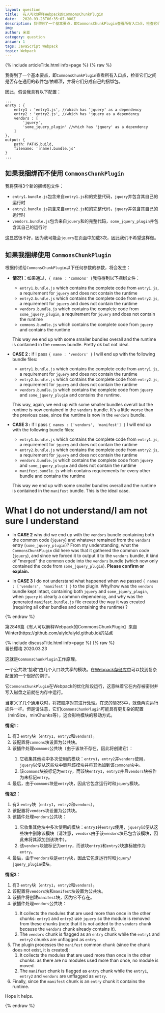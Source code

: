 ```yaml
---
layout: question
title:  有人可以解释Webpack的CommonsChunkPlugin
date:   2020-03-23T06:35:07.000Z
description: 我得到了一个基本要点，即CommonsChunkPlugin查看所有入口点，检查它们之间是否存在通用的软件包/依赖项，并将它们分成自己的捆绑包。因此，...
img: 
author: 米亚
category: question
answer: 1
tags: JavaScript Webpack
topic: Webpack
---
```

<div class="article-root">
  <div class="article">
    {% include articleTitle.html info=page %}
    {% raw %}
    <div class="article-content"><p><font style="vertical-align: inherit;"><font style="vertical-align: inherit;">我得到了一个基本要点，即</font></font><code>CommonsChunkPlugin</code><font style="vertical-align: inherit;"><font style="vertical-align: inherit;">查看所有入口点，检查它们之间是否存在通用的软件包/依赖项，并将它们分成自己的捆绑包。</font></font></p>

<p><font style="vertical-align: inherit;"><font style="vertical-align: inherit;">因此，假设我具有以下配置：</font></font></p>

<pre><code>...<font></font>
enrty : {<font></font>
    entry1 : 'entry1.js', //which has 'jquery' as a dependency<font></font>
    entry2 : 'entry2.js', //which has 'jquery as a dependency<font></font>
    vendors : [<font></font>
        'jquery',<font></font>
        'some_jquery_plugin' //which has 'jquery' as a dependency<font></font>
    ]<font></font>
},<font></font>
output: {<font></font>
    path: PATHS.build,<font></font>
    filename: '[name].bundle.js'<font></font>
}<font></font>
...<font></font>
</code></pre>

<h2><font style="vertical-align: inherit;"><font style="vertical-align: inherit;">如果我捆绑而不使用 </font></font><code>CommonsChunkPlugin</code></h2>

<p><font style="vertical-align: inherit;"><font style="vertical-align: inherit;">我将获得3个新的捆绑包文件：</font></font></p>

<ul>
<li><code>entry1.bundle.js</code><font style="vertical-align: inherit;"><font style="vertical-align: inherit;">包含来自</font></font><code>entry1.js</code><font style="vertical-align: inherit;"><font style="vertical-align: inherit;">和</font><font style="vertical-align: inherit;">的完整代码</font><font style="vertical-align: inherit;">，</font></font><code>jquery</code><font style="vertical-align: inherit;"><font style="vertical-align: inherit;">并包含其自己的运行时</font></font></li>
<li><code>entry2.bundle.js</code><font style="vertical-align: inherit;"><font style="vertical-align: inherit;">包含来自</font></font><code>entry2.js</code><font style="vertical-align: inherit;"><font style="vertical-align: inherit;">和</font><font style="vertical-align: inherit;">的完整代码</font><font style="vertical-align: inherit;">，</font></font><code>jquery</code><font style="vertical-align: inherit;"><font style="vertical-align: inherit;">并包含其自己的运行时</font></font></li>
<li><code>vendors.bundle.js</code><font style="vertical-align: inherit;"><font style="vertical-align: inherit;">包含来自</font></font><code>jquery</code><font style="vertical-align: inherit;"><font style="vertical-align: inherit;">和</font><font style="vertical-align: inherit;">的完整代码</font><font style="vertical-align: inherit;">，</font></font><code>some_jquery_plugin</code><font style="vertical-align: inherit;"><font style="vertical-align: inherit;">并包含其自己的运行时</font></font></li>
</ul>

<p><font style="vertical-align: inherit;"><font style="vertical-align: inherit;">这显然很不好，因为我可能会</font></font><code>jquery</code><font style="vertical-align: inherit;"><font style="vertical-align: inherit;">在页面中</font><font style="vertical-align: inherit;">加载</font><font style="vertical-align: inherit;">3次，因此我们不希望这样做。</font></font></p>

<h2><font style="vertical-align: inherit;"><font style="vertical-align: inherit;">如果我捆绑使用 </font></font><code>CommonsChunkPlugin</code></h2>

<p><font style="vertical-align: inherit;"><font style="vertical-align: inherit;">根据传递给</font></font><code>CommonsChunkPlugin</code><font style="vertical-align: inherit;"><font style="vertical-align: inherit;">以下任何</font><font style="vertical-align: inherit;">参数的参数</font><font style="vertical-align: inherit;">，将会发生：</font></font></p>

<ul>
<li><p><strong><font style="vertical-align: inherit;"><font style="vertical-align: inherit;">情况1：</font></font></strong><font style="vertical-align: inherit;"><font style="vertical-align: inherit;">如果通过，</font></font><code>{ name : 'commons' }</code><font style="vertical-align: inherit;"><font style="vertical-align: inherit;">我将得到以下捆绑文件：</font></font></p>

<ul>
<li><code>entry1.bundle.js</code> which contains the complete code from <code>entry1.js</code>, a requirement for <code>jquery</code> and does not contain the runtime</li>
<li><code>entry2.bundle.js</code> which contains the complete code from <code>entry2.js</code>, a requirement for <code>jquery</code> and does not contain the runtime</li>
<li><code>vendors.bundle.js</code> which contains the complete code from <code>some_jquery_plugin</code>, a requirement for <code>jquery</code> and does not contain the runtime</li>
<li><code>commons.bundle.js</code> which contains the complete code from <code>jquery</code> and contains the runtime</li>
</ul>

<p>This way we end up with some smaller bundles overall and the runtime is contained in the <code>commons</code> bundle. Pretty ok but not ideal.</p></li>
<li><p><strong>CASE 2 :</strong> If I pass <code>{ name : 'vendors' }</code> I will end up with the following bundle files:</p>

<ul>
<li><code>entry1.bundle.js</code> which contains the complete code from <code>entry1.js</code>, a requirement for <code>jquery</code> and does not contain the runtime</li>
<li><code>entry2.bundle.js</code> which contains the complete code from <code>entry2.js</code>, a requirement for <code>jquery</code> and does not contain the runtime</li>
<li><code>vendors.bundle.js</code> which contains the complete code from <code>jquery</code> and <code>some_jquery_plugin</code> and contains the runtime. </li>
</ul>

<p>This way, again, we end up with some smaller bundles overall but the runtime is now contained in the <code>vendors</code> bundle. It's a little worse than the previous case, since the runtime is now in the <code>vendors</code> bundle.</p></li>
<li><p><strong>CASE 3 :</strong> If I pass <code>{ names : ['vendors', 'manifest'] }</code> I will end up with the following bundle files:</p>

<ul>
<li><code>entry1.bundle.js</code> which contains the complete code from <code>entry1.js</code>, a requirement for <code>jquery</code> and does not contain the runtime</li>
<li><code>entry2.bundle.js</code> which contains the complete code from <code>entry2.js</code>, a requirement for <code>jquery</code> and does not contain the runtime</li>
<li><code>vendors.bundle.js</code> which contains the complete code from <code>jquery</code> and <code>some_jquery_plugin</code> and does not contain the runtime</li>
<li><code>manifest.bundle.js</code> which contains requirements for every other bundle and contains the runtime</li>
</ul>

<p>This way we end up with some smaller bundles overall and the runtime is contained in the <code>manifest</code> bundle. This is the ideal case.</p></li>
</ul>

<h1>What I do not understand/I am not sure I understand</h1>

<ul>
<li><p>In <strong>CASE 2</strong> why did we end up with the <code>vendors</code> bundle containing both the common code (<code>jquery</code>) and whatever remained from the <code>vendors</code> entry (<code>some_jquery_plugin</code>)? From my understanding, what the <code>CommonsChunkPlugin</code> did here was that it gathered the common code (<code>jquery</code>), and since we forced it to output it to the <code>vendors</code> bundle, it kind of "merged" the common code into the <code>vendors</code> bundle (which now only contained the code from <code>some_jquery_plugin</code>). <strong>Please confirm or explain.</strong> </p></li>
<li><p>In <strong>CASE 3</strong> I do not understand what happened when we passed <code>{ names : ['vendors', 'manifest'] }</code> to the plugin. Why/how was the <code>vendors</code> bundle kept intact, containing both <code>jquery</code> and <code>some_jquery_plugin</code>, when <code>jquery</code> is clearly a common dependency, and why was the generated <code>manifest.bundle.js</code> file created the way it was created (requiring all other bundles and containing the runtime) ?</p></li>
</ul></div>
    {% endraw %}
  </div>
  <p class="winter_mark">第2846篇《有人可以解释Webpack的CommonsChunkPlugin》来自Winter(https://github.com/aiyld/aiyld.github.io)的站点</p>
  <div class="discuss-wrapper">
    {% include discussTitle.html info=page %}
    {% raw %}
    <div class="discuss-list">
    <div class="discuss-item">
        <div class="discuss-parent">
          <div class="discuss-meta">
            <span class="discuss-user">番长樱梅</span>
            <span class="discuss-time">2020.03.23</span>
          </div>
          <div class="discuss-comment"><p><font style="vertical-align: inherit;"><font style="vertical-align: inherit;">这就是</font></font><code>CommonsChunkPlugin</code><font style="vertical-align: inherit;"><font style="vertical-align: inherit;">工作原理。</font></font></p>

<p><font style="vertical-align: inherit;"><font style="vertical-align: inherit;">一个公共块“接收”由几个入口块共享的模块。</font><font style="vertical-align: inherit;">在</font></font><a href="https://github.com/webpack/webpack/tree/master/examples/multiple-commons-chunks" rel="noreferrer"><font style="vertical-align: inherit;"><font style="vertical-align: inherit;">Webpack存储库中</font></font></a><font style="vertical-align: inherit;"><font style="vertical-align: inherit;">可以找到复杂配置的一个很好的例子</font><font style="vertical-align: inherit;">。</font></font></p>

<p><font style="vertical-align: inherit;"><font style="vertical-align: inherit;">它</font></font><code>CommonsChunkPlugin</code><font style="vertical-align: inherit;"><font style="vertical-align: inherit;">在Webpack的优化阶段运行，这意味着它在内存被密封并写入磁盘之前就在内存中运行。</font></font></p>

<p><font style="vertical-align: inherit;"><font style="vertical-align: inherit;">当定义了几个通用块时，将按顺序对其进行处理。</font><font style="vertical-align: inherit;">在您的情况3中，就像两次运行插件一样。</font><font style="vertical-align: inherit;">但是请注意，它们</font></font><code>CommonsChunkPlugin</code><font style="vertical-align: inherit;"><font style="vertical-align: inherit;">可能具有更复杂的配置（minSize，minChunks等），这会影响模块的移动方式。</font></font></p>

<p><strong><font style="vertical-align: inherit;"><font style="vertical-align: inherit;">情况1：</font></font></strong></p>

<ol>
<li><font style="vertical-align: inherit;"><font style="vertical-align: inherit;">有3 </font></font><code>entry</code><font style="vertical-align: inherit;"><font style="vertical-align: inherit;">块（</font></font><code>entry1</code><font style="vertical-align: inherit;"><font style="vertical-align: inherit;">，</font></font><code>entry2</code><font style="vertical-align: inherit;"><font style="vertical-align: inherit;">和</font></font><code>vendors</code><font style="vertical-align: inherit;"><font style="vertical-align: inherit;">）。</font></font></li>
<li><font style="vertical-align: inherit;"><font style="vertical-align: inherit;">该配置将</font></font><code>commons</code><font style="vertical-align: inherit;"><font style="vertical-align: inherit;">块</font><font style="vertical-align: inherit;">设置</font><font style="vertical-align: inherit;">为公共块。</font></font></li>
<li><font style="vertical-align: inherit;"><font style="vertical-align: inherit;">该插件处理</font></font><code>commons</code><font style="vertical-align: inherit;"><font style="vertical-align: inherit;">公共块（由于该块不存在，因此将创建它）：

</font></font><ol>
<li><font style="vertical-align: inherit;"><font style="vertical-align: inherit;">它收集其他块中多次</font><font style="vertical-align: inherit;">使用</font><font style="vertical-align: inherit;">的模块</font><font style="vertical-align: inherit;">：</font></font><code>entry1</code><font style="vertical-align: inherit;"><font style="vertical-align: inherit;">，</font></font><code>entry2</code><font style="vertical-align: inherit;"><font style="vertical-align: inherit;">并</font></font><code>vendors</code><font style="vertical-align: inherit;"><font style="vertical-align: inherit;">使用，</font></font><code>jquery</code><font style="vertical-align: inherit;"><font style="vertical-align: inherit;">以便从这些块中删除该模块并将其添加到该</font></font><code>commons</code><font style="vertical-align: inherit;"><font style="vertical-align: inherit;">块中。</font></font></li>
<li><font style="vertical-align: inherit;"><font style="vertical-align: inherit;">该</font></font><code>commons</code><font style="vertical-align: inherit;"><font style="vertical-align: inherit;">块被标记为</font></font><code>entry</code><font style="vertical-align: inherit;"><font style="vertical-align: inherit;">，而该块</font></font><code>entry1</code><font style="vertical-align: inherit;"><font style="vertical-align: inherit;">，</font></font><code>entry2</code><font style="vertical-align: inherit;"><font style="vertical-align: inherit;">并且</font></font><code>vendors</code><font style="vertical-align: inherit;"><font style="vertical-align: inherit;">块被作为未标记</font></font><code>entry</code><font style="vertical-align: inherit;"><font style="vertical-align: inherit;">。</font></font></li>
</ol></li>
<li><font style="vertical-align: inherit;"><font style="vertical-align: inherit;">最后，由于</font></font><code>commons</code><font style="vertical-align: inherit;"><font style="vertical-align: inherit;">块是</font></font><code>entry</code><font style="vertical-align: inherit;"><font style="vertical-align: inherit;">块，因此它包含运行时和</font></font><code>jquery</code><font style="vertical-align: inherit;"><font style="vertical-align: inherit;">模块。</font></font></li>
</ol>

<p><strong><font style="vertical-align: inherit;"><font style="vertical-align: inherit;">情况2：</font></font></strong></p>

<ol>
<li><font style="vertical-align: inherit;"><font style="vertical-align: inherit;">有3 </font></font><code>entry</code><font style="vertical-align: inherit;"><font style="vertical-align: inherit;">块（</font></font><code>entry1</code><font style="vertical-align: inherit;"><font style="vertical-align: inherit;">，</font></font><code>entry2</code><font style="vertical-align: inherit;"><font style="vertical-align: inherit;">和</font></font><code>vendors</code><font style="vertical-align: inherit;"><font style="vertical-align: inherit;">）。</font></font></li>
<li><font style="vertical-align: inherit;"><font style="vertical-align: inherit;">该配置将</font></font><code>vendors</code><font style="vertical-align: inherit;"><font style="vertical-align: inherit;">块</font><font style="vertical-align: inherit;">设置</font><font style="vertical-align: inherit;">为公共块。</font></font></li>
<li><font style="vertical-align: inherit;"><font style="vertical-align: inherit;">该插件处理</font></font><code>vendors</code><font style="vertical-align: inherit;"><font style="vertical-align: inherit;">公共块：

</font></font><ol>
<li><font style="vertical-align: inherit;"><font style="vertical-align: inherit;">它收集其他块中多次</font><font style="vertical-align: inherit;">使用</font><font style="vertical-align: inherit;">的模块</font><font style="vertical-align: inherit;">：</font></font><code>entry1</code><font style="vertical-align: inherit;"><font style="vertical-align: inherit;">并</font></font><code>entry2</code><font style="vertical-align: inherit;"><font style="vertical-align: inherit;">使用，</font></font><code>jquery</code><font style="vertical-align: inherit;"><font style="vertical-align: inherit;">以便从这些块中删除该模块（请注意，</font></font><code>vendors</code><font style="vertical-align: inherit;"><font style="vertical-align: inherit;">由于该</font></font><code>vendors</code><font style="vertical-align: inherit;"><font style="vertical-align: inherit;">块已包含</font><font style="vertical-align: inherit;">该模块，因此未将其添加到该</font><font style="vertical-align: inherit;">块</font><font style="vertical-align: inherit;">中）。</font></font></li>
<li><font style="vertical-align: inherit;"><font style="vertical-align: inherit;">该</font></font><code>vendors</code><font style="vertical-align: inherit;"><font style="vertical-align: inherit;">块被标记为</font></font><code>entry</code><font style="vertical-align: inherit;"><font style="vertical-align: inherit;">，而该块</font></font><code>entry1</code><font style="vertical-align: inherit;"><font style="vertical-align: inherit;">和</font></font><code>entry2</code><font style="vertical-align: inherit;"><font style="vertical-align: inherit;">块旗标被作为</font></font><code>entry</code><font style="vertical-align: inherit;"><font style="vertical-align: inherit;">。</font></font></li>
</ol></li>
<li><font style="vertical-align: inherit;"><font style="vertical-align: inherit;">最后，由于</font></font><code>vendors</code><font style="vertical-align: inherit;"><font style="vertical-align: inherit;">块是</font></font><code>entry</code><font style="vertical-align: inherit;"><font style="vertical-align: inherit;">块，因此它包含运行时和</font></font><code>jquery</code><font style="vertical-align: inherit;"><font style="vertical-align: inherit;">/ </font></font><code>jquery_plugin</code><font style="vertical-align: inherit;"><font style="vertical-align: inherit;">模块。</font></font></li>
</ol>

<p><strong><font style="vertical-align: inherit;"><font style="vertical-align: inherit;">情况3：</font></font></strong></p>

<ol>
<li><font style="vertical-align: inherit;"><font style="vertical-align: inherit;">有3 </font></font><code>entry</code><font style="vertical-align: inherit;"><font style="vertical-align: inherit;">块（</font></font><code>entry1</code><font style="vertical-align: inherit;"><font style="vertical-align: inherit;">，</font></font><code>entry2</code><font style="vertical-align: inherit;"><font style="vertical-align: inherit;">和</font></font><code>vendors</code><font style="vertical-align: inherit;"><font style="vertical-align: inherit;">）。</font></font></li>
<li><font style="vertical-align: inherit;"><font style="vertical-align: inherit;">该配置将</font></font><code>vendors</code><font style="vertical-align: inherit;"><font style="vertical-align: inherit;">块和</font></font><code>manifest</code><font style="vertical-align: inherit;"><font style="vertical-align: inherit;">块设置为公共块。</font></font></li>
<li><font style="vertical-align: inherit;"><font style="vertical-align: inherit;">该插件将创建</font></font><code>manifest</code><font style="vertical-align: inherit;"><font style="vertical-align: inherit;">块，因为它不存在。</font></font></li>
<li><font style="vertical-align: inherit;"><font style="vertical-align: inherit;">该插件处理</font></font><code>vendors</code><font style="vertical-align: inherit;"><font style="vertical-align: inherit;">公共块：

</font></font><ol>
<li>It collects the modules that are used more than once in the other chunks: <code>entry1</code> and <code>entry2</code> use <code>jquery</code> so the module is removed from these chunks (note that it is not added to the <code>vendors</code> chunk because the <code>vendors</code> chunk already contains it).</li>
<li>The <code>vendors</code> chunk is flagged as an <code>entry</code> chunk while the <code>entry1</code> and <code>entry2</code> chunks are unflagged as <code>entry</code>.</li>
</ol></li>
<li>The plugin processes the <code>manifest</code> common chunk (since the chunk does not exist, it is created):

<ol>
<li>It collects the modules that are used more than once in the other chunks: as there are no modules used more than once, no module is moved.</li>
<li>The <code>manifest</code> chunk is flagged as <code>entry</code> chunk while the <code>entry1</code>, <code>entry2</code> and <code>vendors</code> are unflagged as <code>entry</code>.</li>
</ol></li>
<li>Finally, since the <code>manifest</code> chunk is an <code>entry</code> chunk it contains the runtime.</li>
</ol>

<p>Hope it helps.</p></div>
        </div></div>
    </div>
    {% endraw %}
  </div>
<div>
